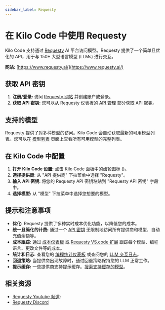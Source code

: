 ```yaml
---
sidebar_label: Requesty
---
```


# 在 Kilo Code 中使用 Requesty

Kilo Code 支持通过 [Requesty](https://www.requesty.ai/) AI 平台访问模型。Requesty 提供了一个简单且优化的 API，用于与 150+ 大型语言模型 (LLMs) 进行交互。

**网站:** [https://www.requesty.ai/](https://www.requesty.ai/)

## 获取 API 密钥

1. **注册/登录:** 访问 [Requesty 网站](https://www.requesty.ai/) 并创建账户或登录。
2. **获取 API 密钥:** 您可以从 Requesty 仪表板的 [API 管理](https://app.requesty.ai/manage-api) 部分获取 API 密钥。

## 支持的模型

Requesty 提供了对多种模型的访问。Kilo Code 会自动获取最新的可用模型列表。您可以在 [模型列表](https://app.requesty.ai/router/list) 页面上查看所有可用模型的完整列表。

## 在 Kilo Code 中配置

1. **打开 Kilo Code 设置:** 点击 Kilo Code 面板中的齿轮图标 (<Codicon name="gear" />)。
2. **选择提供商:** 从 "API 提供商" 下拉菜单中选择 "Requesty"。
3. **输入 API 密钥:** 将您的 Requesty API 密钥粘贴到 "Requesty API 密钥" 字段中。
4. **选择模型:** 从 "模型" 下拉菜单中选择您想要的模型。

## 提示和注意事项

- **优化:** Requesty 提供了多种实时成本优化功能，以降低您的成本。
- **统一且简化的计费:** 通过一个 [API 密钥](https://app.requesty.ai/manage-api) 无限制地访问所有提供商和模型，自动充值余额等。
- **成本跟踪:** 通过 [成本仪表板](https://app.requesty.ai/cost-management) 或 [Requesty VS.code 扩展](https://marketplace.visualstudio.com/items?itemName=Requesty.requesty) 跟踪每个模型、编程语言、更改文件等的成本。
- **统计和日志:** 查看您的 [编程统计仪表板](https://app.requesty.ai/usage-stats) 或查阅您的 [LLM 交互日志](https://app.requesty.ai/logs)。
- **回退策略:** 当提供商出现故障时，通过回退策略保持您的 LLM 正常工作。
- **提示缓存:** 一些提供商支持提示缓存。[搜索支持缓存的模型](https://app.requesty.ai/router/list)。

## 相关资源

- [Requesty Youtube 频道](https://www.youtube.com/@requestyAI):
- [Requesty Discord](https://requesty.ai/discord)
